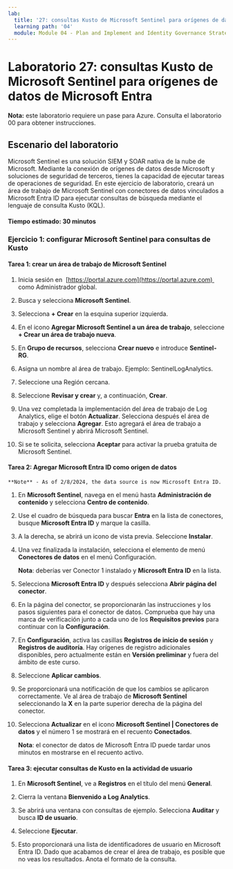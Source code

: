 ```yaml
---
lab:
  title: '27: consultas Kusto de Microsoft Sentinel para orígenes de datos de Microsoft Entra'
  learning path: '04'
  module: Module 04 - Plan and Implement and Identity Governance Strategy
---
```


# Laboratorio 27: consultas Kusto de Microsoft Sentinel para orígenes de datos de Microsoft Entra

**Nota:** este laboratorio requiere un pase para Azure. Consulta el laboratorio 00 para obtener instrucciones.

## Escenario del laboratorio

Microsoft Sentinel es una solución SIEM y SOAR nativa de la nube de Microsoft.  Mediante la conexión de orígenes de datos desde Microsoft y soluciones de seguridad de terceros, tienes la capacidad de ejecutar tareas de operaciones de seguridad.  En este ejercicio de laboratorio, creará un área de trabajo de Microsoft Sentinel con conectores de datos vinculados a Microsoft Entra ID para ejecutar consultas de búsqueda mediante el lenguaje de consulta Kusto (KQL). 

#### Tiempo estimado: 30 minutos

### Ejercicio 1: configurar Microsoft Sentinel para consultas de Kusto

#### Tarea 1: crear un área de trabajo de Microsoft Sentinel

1. Inicia sesión en  [https://portal.azure.com](https://portal.azure.com)  como Administrador global.

1. Busca y selecciona **Microsoft Sentinel**. 

1. Selecciona **+ Crear** en la esquina superior izquierda.

1. En el icono **Agregar Microsoft Sentinel a un área de trabajo**, seleccione **+ Crear un área de trabajo nueva**.

1. En **Grupo de recursos**, selecciona **Crear nuevo** e introduce **Sentinel-RG**.

1. Asigna un nombre al área de trabajo.  Ejemplo: SentinelLogAnalytics.

1. Seleccione una Región cercana.

1. Seleccione **Revisar y crear** y, a continuación, **Crear**.

1. Una vez completada la implementación del área de trabajo de Log Analytics, elige el botón **Actualizar**. Selecciona después el área de trabajo y selecciona **Agregar**.  Esto agregará el área de trabajo a Microsoft Sentinel y abrirá Microsoft Sentinel.

1. Si se te solicita, selecciona **Aceptar** para activar la prueba gratuita de Microsoft Sentinel.

#### Tarea 2: Agregar Microsoft Entra ID como origen de datos
    **Note** - As of 2/8/2024, the data source is now Microsoft Entra ID.

1. En **Microsoft Sentinel**, navega en el menú hasta **Administración de contenido** y selecciona **Centro de contenido**.

1. Use el cuadro de búsqueda para buscar **Entra** en la lista de conectores, busque **Microsoft Entra ID** y marque la casilla.

1. A la derecha, se abrirá un icono de vista previa.  Seleccione **Instalar**.

1. Una vez finalizada la instalación, selecciona el elemento de menú **Conectores de datos** en el menú Configuración.

    **Nota**: deberías ver Conector 1 instalado y **Microsoft Entra ID** en la lista.

1. Selecciona **Microsoft Entra ID** y después selecciona **Abrir página del conector**.

1. En la página del conector, se proporcionarán las instrucciones y los pasos siguientes para el conector de datos. Comprueba que hay una marca de verificación junto a cada uno de los **Requisitos previos** para continuar con la **Configuración**.

1. En **Configuración**, activa las casillas **Registros de inicio de sesión** y **Registros de auditoría**. Hay orígenes de registro adicionales disponibles, pero actualmente están en **Versión preliminar** y fuera del ámbito de este curso.

1. Seleccione **Aplicar cambios**. 

1. Se proporcionará una notificación de que los cambios se aplicaron correctamente. Ve al área de trabajo de **Microsoft Sentinel** seleccionando la **X** en la parte superior derecha de la página del conector.

1. Selecciona **Actualizar** en el icono **Microsoft Sentinel | Conectores de datos** y el número 1 se mostrará en el recuento **Conectados**.

   **Nota**: el conector de datos de Microsoft Entra ID puede tardar unos minutos en mostrarse en el recuento activo. 

#### Tarea 3: ejecutar consultas de Kusto en la actividad de usuario

1. En **Microsoft Sentinel**, ve a **Registros** en el título del menú **General**.

1. Cierra la ventana **Bienvenido a Log Analytics**.

1. Se abrirá una ventana con consultas de ejemplo. Selecciona **Auditar** y busca **ID de usuario**.

1. Seleccione **Ejecutar**. 

1. Esto proporcionará una lista de identificadores de usuario en Microsoft Entra ID.  Dado que acabamos de crear el área de trabajo, es posible que no veas los resultados.  Anota el formato de la consulta.
